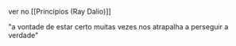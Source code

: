 ver no [[Princípios (Ray Dalio)]]

"a vontade de estar certo muitas vezes nos atrapalha a perseguir a verdade"
